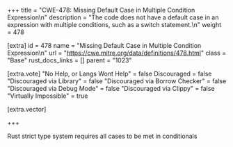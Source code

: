 +++
title = "CWE-478: Missing Default Case in Multiple Condition Expression\n"
description = "The code does not have a default case in an expression with multiple conditions, such as a switch statement.\n"
weight = 478

[extra]
id = 478
name = "Missing Default Case in Multiple Condition Expression\n"
url = "https://cwe.mitre.org/data/definitions/478.html"
class = "Base"
rust_docs_links = []
parent = "1023"

[extra.vote]
"No Help, or Langs Wont Help" = false
Discouraged = false
"Discouraged via Library" = false
"Discouraged via Borrow Checker" = false
"Discouraged via Debug Mode" = false
"Discouraged via Clippy" = false
"Virtually Impossible" = true

[extra.vector]

+++

Rust strict type system requires all cases to be met in conditionals